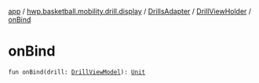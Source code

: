 [app](../../../index.md) / [hwp.basketball.mobility.drill.display](../../index.md) / [DrillsAdapter](../index.md) / [DrillViewHolder](index.md) / [onBind](.)

# onBind

`fun onBind(drill: `[`DrillViewModel`](../../../hwp.basketball.mobility.entitiy.drills/-drill-view-model/index.md)`): `[`Unit`](https://kotlinlang.org/api/latest/jvm/stdlib/kotlin/-unit/index.html)
